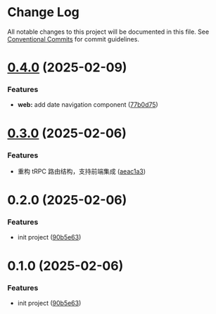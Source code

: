 # Change Log

All notable changes to this project will be documented in this file.
See [Conventional Commits](https://conventionalcommits.org) for commit guidelines.

# [0.4.0](https://github.com/ycc-im/noteum/compare/@noteum/web@0.3.0...@noteum/web@0.4.0) (2025-02-09)


### Features

* **web:** add date navigation component ([77b0d75](https://github.com/ycc-im/noteum/commit/77b0d75797c2f3cdfdbe59593ee1f50fadeddd7e))





# [0.3.0](https://github.com/ycc-im/noteum/compare/@noteum/web@0.2.0...@noteum/web@0.3.0) (2025-02-06)


### Features

* 重构 tRPC 路由结构，支持前端集成 ([aeac1a3](https://github.com/ycc-im/noteum/commit/aeac1a3774c9de08c5bcca0948dc1a07b1610962))





# 0.2.0 (2025-02-06)


### Features

* init project ([90b5e63](https://github.com/ycc-im/noteum/commit/90b5e630a06dd95c9ef1bbeda9db1b880eef1640))





# 0.1.0 (2025-02-06)


### Features

* init project ([90b5e63](https://github.com/ycc-im/noteum/commit/90b5e630a06dd95c9ef1bbeda9db1b880eef1640))
